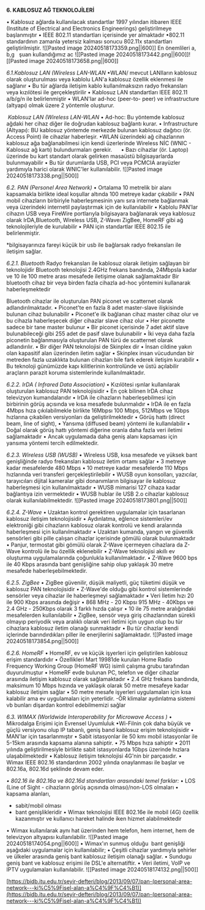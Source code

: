
**6. KABLOSUZ AĞ TEKNOLOJİLERİ**

• Kablosuz ağlarda kullanılacak standartlar 1997 yılından itibaren IEEE (Institute of Electrical and
Electronics Engineerings) geliştirilmeye başlanmıştır
• IEEE 802.11 standartları içerisinde yer almaktadır
•802.11 standardının zamanla yetersiz kalması sonucu 802.11x standartları geliştirilmiştir.
![[Pasted image 20240518173359.png||600]]
En önemlileri a, b,g   şuan kullandığımız ac
![[Pasted image 20240518173442.png||600]]![[Pasted image 20240518173658.png||600]]

*6.1.KabIosuz LAN (Wireless LAN-WLAN*
•WLAN/ mevcut LANIların kablosuz olarak oluşturulması veya kablolu LAN'a kablosuz özellik eklenmesi ile sağlanır
• Bu tür ağlarda iletişim kablo kullanılmaksızın radyo frekansları veya kızılötesi ile gerçekleştirilir
• Kablosuz LAN standartları IEEE 802.11 a/b/g/n ile belirlenmiştir
• WLAN'Iar ad-hoc (peer-to- peer) ve infrastructure (altyapı) olmak üzere 2 yöntemle oluşturur.

 *Kablosuz LAN (Wireless LAN-WLAN*
• Ad-hoc: Bu yöntemde kablosuz ağdaki her cihaz diğer ile doğrudan kablosuz bağlantı kurar.
• Infrastructure (Altyapı): BU kablosuz yöntemde merkezde bulunan kablosuz dağıtıcı (ör. Access Point) ile cihazlar haberleşir.
•WLAN üzerindeki ağ cihazlarının kablosuz ağa bağlanabilmesi için kendi üzerlerinde Wireless NİC
(WNIC - Kablosuz ağ kartı) bulundurmaları gerekir.     
• Bazı cihazlar (ör. Laptop) üzerinde bu kart standart olarak gelirken masaüstü bilgisayarlarda bulunmayabilir
• Bu tür durumlarda USB, PCI veya PCMCIA arayüzler yardımıyla harici olarak WNIC'ler kullanılabilir.
![[Pasted image 20240518173338.png||500]]

*6.2. PAN (Personel Area Network)*
• Ortalama 10 metrelik bir alanı kapsamakla birlikte ideal koşullar altında 100 metreye kadar çıkabilir
• PAN mobil cihazların birbiriyle haberleşmesinin yanı sıra internete bağlanmak veya üzerindeki internetil paylaştırmak için de kullanılabilir
• Kablolu PAN’Iar cihazın USB veya FireWire portlarıyla bilgisayara bağlanarak veya kablosuz olarak IrDA,Bluetooth, Wireless USB, Z-Waveı ZigBee, HomeRF gibi ağ teknolojileriyle de kurulabilir
• PAN için standartlar IEEE 802.15 ile belirlenmiştir.

*bilgisayarınıza fareyi küçük bir usb ile bağlarsak radyo frekansları ile iletişim sağlar.

*6.2.1. Bluetooth*
Radyo frekansları ile kablosuz olarak iletişim sağlayan bir teknolojidir
Bluetooth teknolojisi 2.4GHz frekans bandında, 24Mbpsla kadar ve 10 ile 100 metre arası mesafede iletişime olanak sağlamaktadır
Bir bluetooth cihaz bir veya birden fazla cihazla ad-hoc yöntemini kullanarak haberleşmektedir

Bluetooth cihazlar ile oluşturulan PAN piconet ve scatternet olarak adlandırılmaktadır.
• Piconet'te en fazla 8 adet master-slave ilişkisinde bulunan cihaz bulunabilir
• Piconet'e ilk bağlanan cihaz master cihaz olur ve bu cihazla haberleşecek diğer cihazlar slave cihaz olur
• Her piconette sadece bir tane master bulunur
• Bir piconet içerisinde 7 adet aktif slave bulunabileceği gibi 255 adet de pasif slave bulunabilir
• İki veya daha fazla piconetin bağlanmasıyla oluşturulan PAN türü de scatternet olarak adlandırılır.
• Bir diğer PAN teknolojisi de Skinplex dir
• İnsan cildine yakın olan kapasitif alan üzerinden iletim sağlar
• Skinplex insan vücudundan bir metreden fazla uzaklıkta bulunan cihazları bile fark ederek iletişim kurabilir
• Bu teknoloji günümüzde kapı kilitlerinin kontrolünde ve üstü açılabilir araçların parazit koruma sistemlerinde kullanılmaktadır.

*6.2.2. IrDA ( Infrared Data Association)*
• Kızılötesi ışınlar kullanılarak oluşturulan kablosuz PAN teknolojisidir
• En çok bilinen IrDA cihaz televizyon kumandalarıdır
• IrDA ile cihazların haberleşebilmesi için birbirinin görüş açısında ve kısa mesafede bulunmalıdır
• IrDA ile en fazla 4Mbps hıza çıkılabilmekle birlikte 16Mbpsı 100 Mbps, 512Mbps ve 1Gbps hızlarına çıkabilen versiyonları da geliştirilmektedir
• Görüş hattı (direct beam, line of sight),
• Yansıma (diffused beam) yöntemi ile kullanılabilir
• Doğal olarak görüş hattı yöntemi diğerine oranla daha fazla veri iletimi sağlamaktadır
• Ancak uygulamada daha geniş alanı kapsaması için yansıma yöntemi tercih edilmektedir.

*6.2.3. Wireless USB (WUSB)*
• Wireless USB, kısa mesafede ve yüksek bant genişliğinde radyo frekansları kablosuz iletim ortamı sağlar
• 3 metreye kadar mesafelerde 480 Mbps
• 10 metreye kadar mesafelerde 110 Mbps hızlarında veri transferi gerçekleştirilebilir
• WUSB oyun konsolları, yazıcılar, tarayıcıları dijital kameralar gibi donanımların bilgisayar ile kablosuz haberleşmesi için kullanılmaktadır
• WUSB mimarisi 127 cihaza kadar bağlantıya izin vermektedir
• WUSB hublar ile USB 2.o cihazlar kablosuz olarak kullanılabilmektedir.
![[Pasted image 20240518173801.png||500]]

*6.2.4. Z-Wave*
• Uzaktan kontrol gerektiren uygulamalar için tasarlanan kablosuz iletişim teknolojisidir
• Aydınlatma, eğlence sistemleri/ev elektroniği gibi cihazların kablosuz olarak kontrolü ve kendi aralarında haberleşmesi için kullanılmaktadır
• Uzaktan kumanda, yangın ve güvenlik sensörleri gibi pille çalışan cihazlar içerisinde gömülü olarak bulunmaktadır
• Panjur, termostat gibi gömülü olarak Z-Wave içermeyen cihazlara da Z-Wave kontrolü ile bu özellik eklenebilir
• Z-Wave teknolojisi akıllı ev oluşturma uygulamalarında çoğunlukla kullanılmaktadır.
• Z-Wave 9600 bps ile 40 Kbps arasında bant genişliğine sahip olup yaklaşık 30 metre mesafede haberleşebilmektedir.

*6.2.5. ZigBee*
• ZigBee güvenilir, düşük maliyetli, güç tüketimi düşük ve kablosuz PAN teknolojisidir
• Z-Wave'de olduğu gibi kontrol sistemlerinde sensörler veya cihazlar ile haberleşmeyi sağlamaktadır
• Veri İletim hızı 20 ile 900 Kbps arasında değişir
• 868 MHz - 20 Kbpsı 915 MHz - 40Kbps ve 2.4 GHz - 250Kbps olarak 3 farklı hızda çalışır
• 10 ile 75 metre aralığındaki mesafelerden kullanılabilir
• ZigBee, sensör veya giriş cihazlarından sürekli olmayıp periyodik veya aralıklı olarak veri iletimi için uygun olup bu tür cihazlara kablosuz iletim olanağı sunmaktadır
• Bu tür cihazlar kendi içlerinde barındırdıkları piller ile enerjilerini sağlamaktadır.
![[Pasted image 20240518173854.png||500]]

*6.2.6. HomeRF*
• HomeRF, ev ve küçük işyerleri için geliştirilen kablosuz erişim standardıdır
• Özellikleri Mart 19981de kurulan Home Radio Frequency Working Group (HomeRF WG) isimli çalışma grubu tarafından duyurulmuştur
• HomeRF evde bulunan PC, telefon ve diğer cihazlar arasında iletişim kablosuz olarak sağlamaktadır
• 2.4 GHz frekans bandında, maksimum 10 Mbps hızında ve yaklaşık olarak 50 metre mesafeye kadar kablosuz iletişim sağlar
• 50 metre mesafe işyerleri uygulamaları için kısa kalabilir ama ev uygulamaları için yeterlidir.
-ÖR klimalar aydınlatma sistemi vb bunları dişardan kontrol edebilmemizi sağlar

*6.3. WIMAX (Worldwide Interoperability for Microwave Access )*
• Mikrodalga Erişimi için Evrensel Uyumluluk
•Wi-Filnin çok daha büyük ve güçlü versiyonu olup IP tabanlı, geniş band kablosuz erişim teknolojisidir
• MAN'lar için tasarlanmıştır
• Sabit istasyonlar ile 50 kmı mobil istasyonlar ile 5-15km arasında kapsama alanına sahiptir.
• 75 Mbps hıza sahiptir
• 2011 yılında geliştirilmesiyle birlikte sabit istasyonlarda 1Gbps üzerinde hızlara ulaşabilmektedir
• Kablosuz iletişim teknolojisi 4G'nin bir parçasıdır.
• Wimax IEEE 802.16 standardının 2002 yılında onaylanması ile başlar ve 802.16a, 802.16d şeklinde devam eder.

*• 802.16 ile 802.16a ve 802.16d standartları arasındaki temel farklar:*
• LOS (Line of Sight - cihazların görüş açısında olması)/non-LOS olmaları
• kapsama alanları,
- sabit/mobil olması
- bant genişlikleridir
• Wimax teknolojisi IEEE 802.16e ile mobil (4G) özellik kazanmıştır ve kullanıcı hareket halinde iken hizmet alabilmektedir

• Wimax kullanılarak aynı hat üzerinden hem telefon, hem internet, hem de televizyon altyapısı kullanılabilir.
![[Pasted image 20240518174054.png||600]]
• Wimax'ın sunmuş olduğu  bant genişliği aşağıdaki uygulamalar için kullanılabilir;
• Çeşitli cihazlar yardımıyla şehirler ve ülkeler arasında geniş bant kablosuz iletişim olanağı sağlar.
• Sundugu geniş bant ve kablosuz erişimi ile DSL'e alternatiftir.
• Veri iletimi, VolP ve IPTV uygulamaları kullanılabilir.
![[Pasted image 20240518174132.png||500]]

[https://bidb.itu.edu.tr/seyir-defteri/blog/2013/09/07/pan-(personal-area-network---ki%C5%9Fisel-alan-a%C4%9F%C4%B1)](https://bidb.itu.edu.tr/seyir-defteri/blog/2013/09/07/pan-(personal-area-network---ki%C5%9Fisel-alan-a%C4%9F%C4%B1))